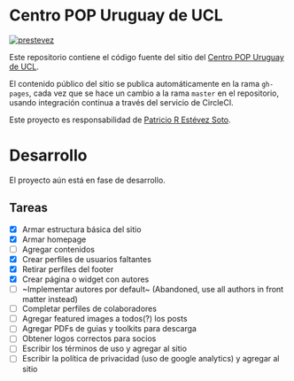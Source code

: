 # Centro POP Uruguay de UCL

[![prestevez](https://circleci.com/gh/centro-pop/centro-pop.github.io/tree/master.svg?style=svg)](https://app.circleci.com/pipelines/github/centro-pop/centro-pop.github.io?branch=master)

Este repositorio contiene el código fuente del sitio del [Centro POP Uruguay de UCL](https://centro-pop.github.io).

El contenido público del sitio se publica automáticamente en la rama `gh-pages`, cada vez que se hace un cambio a la rama `master` en el repositorio, usando integración continua a través del servicio de CircleCI.

Este proyecto es responsabilidad de [Patricio R Estévez Soto](https://github.com/prestevez).

# Desarrollo

El proyecto aún está en fase de desarrollo.

## Tareas

- [x] Armar estructura básica del sitio
- [x] Armar homepage
- [ ] Agregar contenidos
- [x] Crear perfiles de usuarios faltantes
- [x] Retirar perfiles del footer
- [x] Crear página o widget con autores
- [ ] ~Implementar autores por default~ (Abandoned, use all authors in front matter instead)
- [ ] Completar perfiles de colaboradores
- [ ] Agregar featured images a todos(?) los posts
- [ ] Agregar PDFs de guias y toolkits para descarga
- [ ] Obtener logos correctos para socios
- [ ] Escribir los términos de uso y agregar al sitio
- [ ] Escribir la política de privacidad (uso de google analytics) y agregar al sitio
